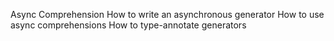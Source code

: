 Async Comprehension
How to write an asynchronous generator
How to use async comprehensions
How to type-annotate generators
